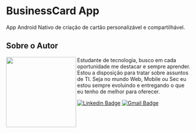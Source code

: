 # BusinessCard App
App Android Nativo de criação de cartão personalizável e compartilhável.
## Sobre o Autor
<img align="left" width="190" height="190" margin-right="150px" src="https://ik.imagekit.io/jxh2cd8a5y/1560645176370_qO8A5rcAJ.jfif?ik-sdk-version=javascript-1.4.3&updatedAt=1659636074409"> Estudante de tecnologia, busco em cada oportunidade me destacar e sempre aprender. Estou a disposição para tratar sobre assuntos de TI. Seja no mundo Web, Mobile ou Sec eu estou sempre evoluindo e entregando o que eu tenho de melhor para oferecer.

[![Linkedin Badge](https://img.shields.io/badge/-Marcelo_Vieira-blue?style=flat-square&logo=Linkedin&logoColor=white&link=https://www.linkedin.com/in/marcelo-vieira-sousa/)](https://www.linkedin.com/in/marcelo-vieira-sousa/)  [![Gmail Badge](https://img.shields.io/badge/-marcelovieira.tec@gmail.com-c14438?style=flat-square&logo=Gmail&logoColor=white&link=mailto:marcelovieira.tec@gmail.com)](mailto:marcelovieira.tec@gmail.com)

